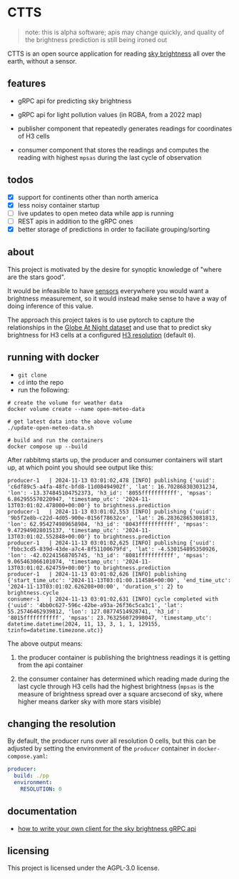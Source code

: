# CTTS

> note: this is alpha software; apis may change quickly, and quality of the brightness prediction is still being ironed out

CTTS is an open source application for reading [sky brightness](https://en.wikipedia.org/wiki/Sky_brightness) all over the
earth, without a sensor.

## features

* gRPC api for predicting sky brightness

* gRPC api for light pollution values (in RGBA, from a 2022 map)

* publisher component that repeatedly generates readings for coordinates of H3 cells

* consumer component that stores the readings and computes the reading with highest `mpsas` during the last cycle of observation

## todos

- [x] support for continents other than north america
- [x] less noisy container startup
- [ ] live updates to open meteo data while app is running
- [ ] REST apis in addition to the gRPC ones
- [x] better storage of predictions in order to faciliate grouping/sorting

## about

This project is motivated by the desire for synoptic knowledge of "where are the stars good".

It would be infeasible to have [sensors](http://unihedron.com/projects/darksky/TSL237-E32.pdf)
everywhere you would want a brightness measurement, so it would instead make sense to have a way
of doing inference of this value.


The approach this project takes is to use pytorch to capture the relationships in the [Globe At Night
dataset](https://globeatnight.org/maps-data/) and use that to predict sky brightness for H3
cells at a configured [H3 resolution](https://h3geo.org/docs/core-library/restable/) (default `0`).

## running with docker

- `git clone`
- `cd` into the repo
- run the following:

```shell
# create the volume for weather data
docker volume create --name open-meteo-data

# get latest data into the above volume
./update-open-meteo-data.sh

# build and run the containers
docker compose up --build
```

After rabbitmq starts up, the producer and consumer containers will start up,
at which point you should see output like this:

```log
producer-1   | 2024-11-13 03:01:02,478 [INFO] publishing {'uuid': 'c6df89c5-a4fa-48fc-bfd8-11d08494902f', 'lat': 16.702868303031234, 'lon': -13.374845104752373, 'h3_id': '8055fffffffffff', 'mpsas': 6.862955570220947, 'timestamp_utc': '2024-11-13T03:01:02.478000+00:00'} to brightness.prediction
producer-1   | 2024-11-13 03:01:02,553 [INFO] publishing {'uuid': '9b5f2e8b-c22d-4d05-900e-0156f78632ce', 'lat': 26.283628653081813, 'lon': 62.954274989658984, 'h3_id': '8043fffffffffff', 'mpsas': 9.472949028015137, 'timestamp_utc': '2024-11-13T03:01:02.552848+00:00'} to brightness.prediction
producer-1   | 2024-11-13 03:01:02,625 [INFO] publishing {'uuid': 'fbbc3cd5-839d-43de-a7c4-8f51100679fd', 'lat': -4.530154895350926, 'lon': -42.02241568705745, 'h3_id': '8081fffffffffff', 'mpsas': 9.065463066101074, 'timestamp_utc': '2024-11-13T03:01:02.624759+00:00'} to brightness.prediction
producer-1   | 2024-11-13 03:01:02,626 [INFO] publishing {'start_time_utc': '2024-11-13T03:01:00.114586+00:00', 'end_time_utc': '2024-11-13T03:01:02.626208+00:00', 'duration_s': 2} to brightness.cycle
consumer-1   | 2024-11-13 03:01:02,631 [INFO] cycle completed with {'uuid': '4bb0c627-596c-42be-a93a-26f36c5ca3c1', 'lat': 55.25746462939812, 'lon': 127.08774514928741, 'h3_id': '8015fffffffffff', 'mpsas': 23.763256072998047, 'timestamp_utc': datetime.datetime(2024, 11, 13, 3, 1, 1, 129155, tzinfo=datetime.timezone.utc)}
```

The above output means:

1. the producer container is publishing the brightness readings it is getting from
the api container

2. the consumer container has determined which reading made during the last cycle
through H3 cells had the highest brightness (`mpsas` is the measure of brightness
spread over a square arcsecond of sky, where higher means darker sky with more
stars visible)

## changing the resolution

By default, the producer runs over all resolution 0 cells, but this can be adjusted
by setting the environment of the `producer` container in `docker-compose.yaml`:

```yaml
producer:
  build: ./pp
  environment:
    RESOLUTION: 0
```


## documentation

- [how to write your own client for the sky brightness gRPC api](./api/README.md)

## licensing

This project is licensed under the AGPL-3.0 license.
